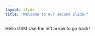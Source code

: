 ```yaml
---
layout: slide
title: "Welcome to our second slide!"
---
```

Hello GSM
Use the left arrow to go back!

